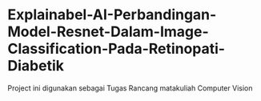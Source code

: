 # Explainabel-AI-Perbandingan-Model-Resnet-Dalam-Image-Classification-Pada-Retinopati-Diabetik
Project ini digunakan sebagai Tugas Rancang matakuliah Computer Vision
